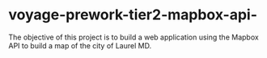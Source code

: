 # voyage-prework-tier2-mapbox-api-
The objective of  this project is to build a web application using the Mapbox API to build a map of the city of Laurel MD.
